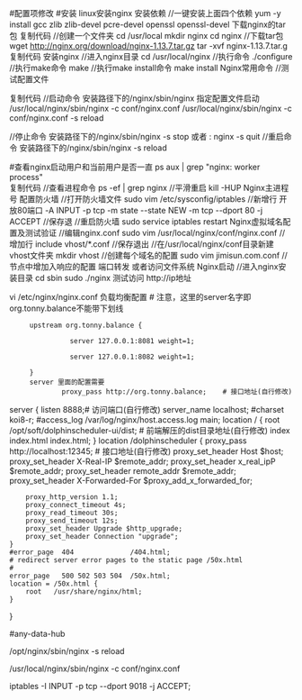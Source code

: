#配置项修改
#安装
linux安装nginx
安装依赖
//一键安装上面四个依赖
yum -y install gcc zlib zlib-devel pcre-devel openssl openssl-devel
下载nginx的tar包
复制代码
//创建一个文件夹
cd /usr/local
mkdir nginx
cd nginx
//下载tar包
wget http://nginx.org/download/nginx-1.13.7.tar.gz
tar -xvf nginx-1.13.7.tar.g
复制代码
安装nginx
//进入nginx目录
cd /usr/local/nginx
//执行命令
./configure
//执行make命令
make
//执行make install命令
make install
Nginx常用命令
//测试配置文件

复制代码
//启动命令
安装路径下的/nginx/sbin/nginx
指定配置文件启动
/usr/local/nginx/sbin/nginx -c conf/nginx.conf
/usr/local/nginx/sbin/nginx -c conf/nginx.conf -s reload

//停止命令
安装路径下的/nginx/sbin/nginx -s stop
或者 : nginx -s quit
//重启命令
安装路径下的/nginx/sbin/nginx -s reload

#查看nginx启动用户和当前用户是否一直
ps aux | grep "nginx: worker process"   
复制代码
//查看进程命令
ps -ef | grep nginx
//平滑重启
kill -HUP Nginx主进程号
配置防火墙
//打开防火墙文件
sudo vim /etc/sysconfig/iptables
//新增行  开放80端口
-A INPUT -p tcp -m state --state NEW -m tcp --dport 80 -j ACCEPT
//保存退
//重启防火墙
sudo service iptables restart
Nginx虚拟域名配置及测试验证
//编辑nginx.conf
sudo vim /usr/local/nginx/conf/nginx.conf
//增加行 
include vhost/*.conf
//保存退出
//在/usr/local/nginx/conf目录新建vhost文件夹
mkdir vhost
//创建每个域名的配置
sudo vim jimisun.com.conf
//节点中增加入响应的配置 端口转发  或者访问文件系统
Nginx启动
//进入nginx安装目录
cd sbin
sudo ./nginx
测试访问
http://ip地址





vi /etc/nginx/nginx.conf
        负载均衡配置
         # 注意，这里的server名字即org.tonny.balance不能带下划线

         upstream org.tonny.balance {

                   server 127.0.0.1:8081 weight=1;

                   server 127.0.0.1:8082 weight=1;

         }
         server 里面的配置需要
                 proxy_pass http://org.tonny.balance;    # 接口地址(自行修改)





server {
    listen       8888;# 访问端口(自行修改)
    server_name  localhost;
    #charset koi8-r;
    #access_log  /var/log/nginx/host.access.log  main;
    location / {
        root   /opt/soft/dolphinscheduler-ui/dist;      # 前端解压的dist目录地址(自行修改)
        index  index.html index.html;
    }
    location /dolphinscheduler {
        proxy_pass http://localhost:12345;    # 接口地址(自行修改)
        proxy_set_header Host $host;
        proxy_set_header X-Real-IP $remote_addr;
        proxy_set_header x_real_ipP $remote_addr;
        proxy_set_header remote_addr $remote_addr;
        proxy_set_header X-Forwarded-For $proxy_add_x_forwarded_for;

        proxy_http_version 1.1;
        proxy_connect_timeout 4s;
        proxy_read_timeout 30s;
        proxy_send_timeout 12s;
        proxy_set_header Upgrade $http_upgrade;
        proxy_set_header Connection "upgrade";
    }
    #error_page  404              /404.html;
    # redirect server error pages to the static page /50x.html
    #
    error_page   500 502 503 504  /50x.html;
    location = /50x.html {
        root   /usr/share/nginx/html;
    }
}


#any-data-hub

/opt/nginx/sbin/nginx -s reload 


/usr/local/nginx/sbin/nginx -c conf/nginx.conf


iptables -I INPUT -p tcp --dport 9018 -j ACCEPT;

